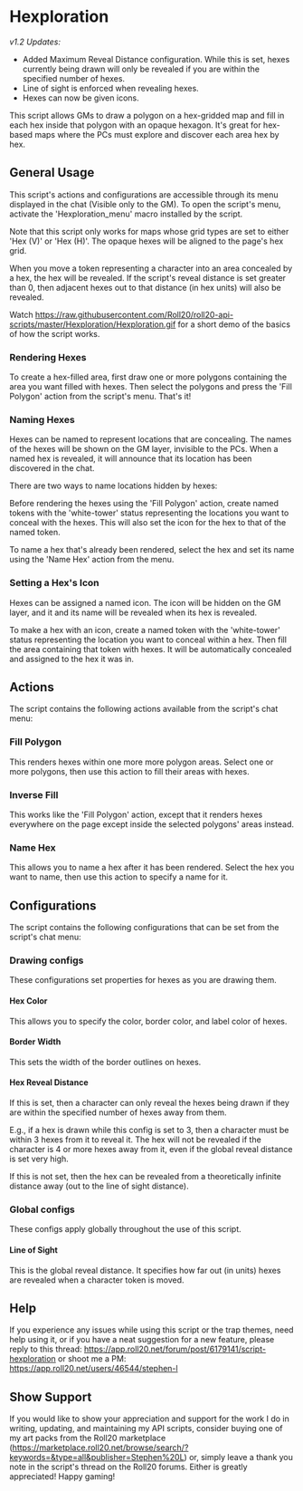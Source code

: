 # Hexploration

_v1.2 Updates:_
* Added Maximum Reveal Distance configuration. While this is set, hexes currently being drawn will only be revealed if you are within the specified number of hexes.
* Line of sight is enforced when revealing hexes.
* Hexes can now be given icons.

This script allows GMs to draw a polygon on a hex-gridded map and fill in
each hex inside that polygon with an opaque hexagon. It's great for hex-based
maps where the PCs must explore and discover each area hex by hex.

## General Usage

This script's actions and configurations are accessible through its menu
displayed in the chat (Visible only to the GM).
To open the script's menu, activate the 'Hexploration_menu' macro installed
by the script.

Note that this script only works for maps whose grid types are set to either
'Hex (V)' or 'Hex (H)'. The opaque hexes will be aligned to the page's hex
grid.

When you move a token representing a character into an area concealed by a hex,
the hex will be revealed. If the script's reveal distance is set greater than 0,
then adjacent hexes out to that distance (in hex units) will also be revealed.

Watch https://raw.githubusercontent.com/Roll20/roll20-api-scripts/master/Hexploration/Hexploration.gif
for a short demo of the basics of how the script works.

### Rendering Hexes

To create a hex-filled area, first draw one or more polygons containing the
area you want filled with hexes. Then select the polygons and press the
'Fill Polygon' action from the script's menu. That's it!

### Naming Hexes

Hexes can be named to represent locations that are concealing. The names of
the hexes will be shown on the GM layer, invisible to the PCs. When a named
hex is revealed, it will announce that its location has been discovered in the
chat.

There are two ways to name locations hidden by hexes:

Before rendering the hexes using the 'Fill Polygon' action, create named tokens
with the 'white-tower' status representing the locations you want to conceal
with the hexes. This will also set the icon for the hex to that of the named
token.

To name a hex that's already been rendered, select the hex and set its name
using the 'Name Hex' action from the menu.

### Setting a Hex's Icon

Hexes can be assigned a named icon. The icon will be hidden on the GM layer,
and it and its name will be revealed when its hex is revealed.

To make a hex with an icon, create a named token with the 'white-tower' status
representing the location you want to conceal within a hex. Then fill the area
containing that token with hexes. It will be automatically concealed and
assigned to the hex it was in.

## Actions

The script contains the following actions available from the script's chat menu:

### Fill Polygon

This renders hexes within one more more polygon areas.
Select one or more polygons, then use this action to fill their areas with
hexes.

### Inverse Fill

This works like the 'Fill Polygon' action, except that it renders hexes
everywhere on the page except inside the selected polygons' areas instead.

### Name Hex

This allows you to name a hex after it has been rendered. Select the hex you
want to name, then use this action to specify a name for it.

## Configurations

The script contains the following configurations that can be set from the
script's chat menu:

### Drawing configs

These configurations set properties for hexes as you are drawing them.

#### Hex Color

This allows you to specify the color, border color, and label color of hexes.

#### Border Width

This sets the width of the border outlines on hexes.

#### Hex Reveal Distance

If this is set, then a character can only reveal the hexes being drawn if they
are within the specified number of hexes away from them.

E.g., if a hex is drawn while this config is set to 3, then a character must be
within 3 hexes from it to reveal it. The hex will not be revealed if the
character is 4 or more hexes away from it, even if the global reveal distance
is set very high.

If this is not set, then the hex can be revealed from a theoretically infinite
distance away (out to the line of sight distance).

### Global configs

These configs apply globally throughout the use of this script.

#### Line of Sight

This is the global reveal distance. It specifies how far out (in units) hexes
are revealed when a character token is moved.

## Help

If you experience any issues while using this script or the trap themes,
need help using it, or if you have a neat suggestion for a new feature, please reply to this thread:
https://app.roll20.net/forum/post/6179141/script-hexploration
or shoot me a PM:
https://app.roll20.net/users/46544/stephen-l

## Show Support

If you would like to show your appreciation and support for the work I do in writing,
updating, and maintaining my API scripts, consider buying one of my art packs from the Roll20 marketplace (https://marketplace.roll20.net/browse/search/?keywords=&type=all&publisher=Stephen%20L)
or, simply leave a thank you note in the script's thread on the Roll20 forums.
Either is greatly appreciated! Happy gaming!
